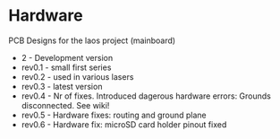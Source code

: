 Hardware
========

PCB Designs for the laos project (mainboard)
* 2 - Development version
* rev0.1 - small first series
* rev0.2 - used in various lasers
* rev0.3 - latest version
* rev0.4 - Nr of fixes. Introduced dagerous hardware errors: Grounds disconnected. See wiki!
* rev0.5 - Hardware fixes: routing and ground plane
* rev0.6 - Hardware fix: microSD card holder pinout fixed
